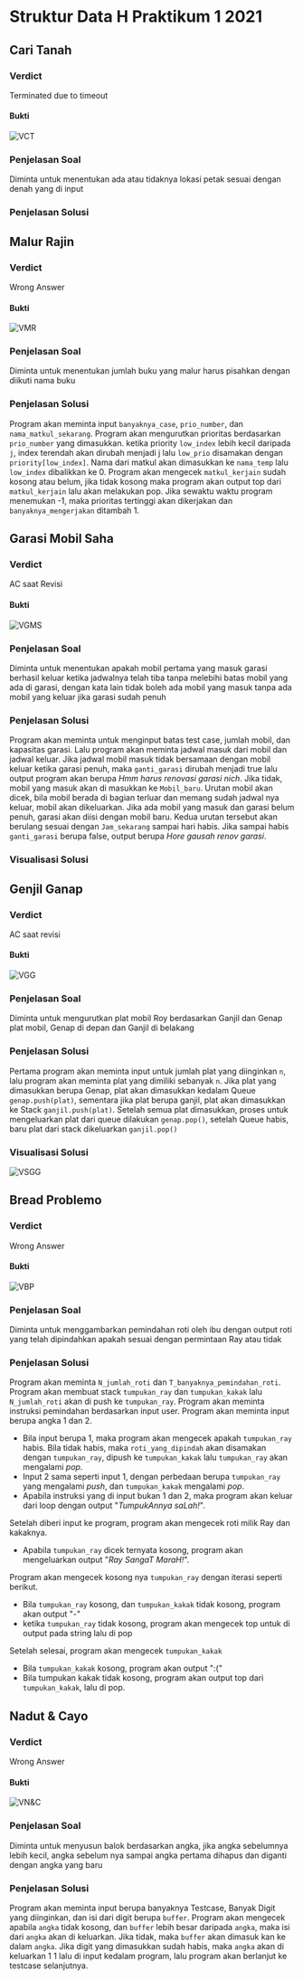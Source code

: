 # Struktur Data H Praktikum 1 2021
## Cari Tanah
### Verdict
Terminated due to timeout
#### Bukti
![VCT](./Verdict/CariTanah.JPG)
### Penjelasan Soal
Diminta untuk menentukan ada atau tidaknya lokasi petak sesuai dengan denah yang di input
### Penjelasan Solusi



## Malur Rajin
### Verdict
Wrong Answer
#### Bukti
![VMR](./Verdict/MalurRajin.jpg)
### Penjelasan Soal
Diminta untuk menentukan jumlah buku yang malur harus pisahkan dengan diikuti nama buku
### Penjelasan Solusi
Program akan meminta input `banyaknya_case`, `prio_number`, dan `nama_matkul_sekarang`. Program akan mengurutkan prioritas berdasarkan  `prio_number` yang dimasukkan.
ketika priority `low_index` lebih kecil daripada `j`, index terendah akan dirubah menjadi j lalu `low_prio` disamakan dengan `priority[low_index]`. Nama dari matkul akan dimasukkan ke `nama_temp` lalu `low_index` dibalikkan ke 0. Program akan mengecek `matkul_kerjain` sudah kosong atau belum, jika tidak kosong maka program akan output top dari `matkul_kerjain` lalu akan melakukan pop. Jika sewaktu waktu program menemukan -1, maka prioritas tertinggi akan dikerjakan dan `banyaknya_mengerjakan` ditambah 1.

## Garasi Mobil Saha
### Verdict
AC saat Revisi
#### Bukti
![VGMS](./Verdict/GarasiMobilSaha.jpg)
### Penjelasan Soal
Diminta untuk menentukan apakah mobil pertama yang masuk garasi berhasil keluar ketika jadwalnya telah tiba tanpa melebihi batas mobil yang ada di garasi, dengan kata lain tidak boleh ada mobil yang masuk tanpa ada mobil yang keluar jika garasi sudah penuh
### Penjelasan Solusi
Program akan meminta untuk menginput batas test case, jumlah mobil, dan kapasitas garasi. Lalu program akan meminta jadwal masuk dari mobil dan jadwal keluar. Jika jadwal mobil masuk tidak bersamaan dengan mobil keluar ketika garasi penuh, maka `ganti_garasi` dirubah menjadi true lalu output program akan berupa *Hmm harus renovasi garasi nich*. Jika tidak, mobil yang masuk akan di masukkan ke `Mobil_baru`. Urutan mobil akan dicek, bila mobil berada di bagian terluar dan memang sudah jadwal nya keluar, mobil akan dikeluarkan. Jika ada mobil yang masuk dan garasi belum penuh, garasi akan diisi dengan mobil baru. Kedua urutan tersebut akan berulang sesuai dengan `Jam_sekarang` sampai hari habis. Jika sampai habis `ganti_garasi` berupa false, output berupa *Hore gausah renov garasi*.
### Visualisasi Solusi


## Genjil Ganap
### Verdict
AC saat revisi
#### Bukti
![VGG](./Verdict/GenjilGanap.JPG)
### Penjelasan Soal
Diminta untuk mengurutkan plat mobil Roy berdasarkan Ganjil dan Genap plat mobil, Genap di depan dan Ganjil di belakang
### Penjelasan Solusi
Pertama program akan meminta input untuk jumlah plat yang diinginkan `n`, lalu program akan meminta plat yang dimiliki sebanyak `n`. Jika plat yang dimasukkan berupa Genap, plat akan dimasukkan kedalam Queue `genap.push(plat)`, sementara jika plat berupa ganjil, plat akan dimasukkan ke Stack `ganjil.push(plat)`. Setelah semua plat dimasukkan, proses untuk mengeluarkan plat dari queue dilakukan `genap.pop()`, setelah Queue habis, baru plat dari stack dikeluarkan `ganjil.pop()`
### Visualisasi Solusi
![VSGG](./Solusi/GenjilGanapSolusi.jpg)

## Bread Problemo
### Verdict
Wrong Answer
#### Bukti
![VBP](./Verdict/BreadProblemo.JPG)
### Penjelasan Soal
Diminta untuk menggambarkan pemindahan roti oleh ibu dengan output roti yang telah dipindahkan apakah sesuai dengan permintaan Ray atau tidak
### Penjelasan Solusi
Program akan meminta `N_jumlah_roti` dan `T_banyaknya_pemindahan_roti`. Program akan membuat stack `tumpukan_ray` dan `tumpukan_kakak` lalu `N_jumlah_roti` akan di push ke `tumpukan_ray`. Program akan meminta instruksi pemindahan berdasarkan input user. Program akan meminta input berupa angka 1 dan 2.

- Bila input berupa 1, maka program akan mengecek apakah `tumpukan_ray` habis. Bila tidak habis, maka `roti_yang_dipindah` akan disamakan dengan `tumpukan_ray`, dipush ke `tumpukan_kakak` lalu `tumpukan_ray` akan mengalami *pop*.
- Input 2 sama seperti input 1, dengan perbedaan berupa `tumpukan_ray` yang mengalami *push*, dan `tumpukan_kakak` mengalami *pop*.
- Apabila instruksi yang di input bukan 1 dan 2, maka program akan keluar dari loop dengan output "*TumpukAnnya saLah!*".

Setelah diberi input ke program, program akan mengecek roti milik Ray dan kakaknya.
- Apabila `tumpukan_ray` dicek ternyata kosong, program akan mengeluarkan output "*Ray SangaT MaraH!*".

Program akan mengecek kosong nya `tumpukan_ray` dengan iterasi seperti berikut.

- Bila `tumpukan_ray` kosong, dan `tumpukan_kakak` tidak kosong, program akan output "-"
- ketika `tumpukan_ray` tidak kosong, program akan mengecek top untuk di output pada string lalu di pop

Setelah selesai, program akan mengecek `tumpukan_kakak`

- Bila `tumpukan_kakak` kosong, program akan output ":("
- Bila tumpukan kakak tidak kosong, program akan output top dari `tumpukan_kakak`, lalu di pop.



## Nadut & Cayo
### Verdict
Wrong Answer
#### Bukti
![VN&C](/Verdict/Nadut&Cayo.JPG)
### Penjelasan Soal
Diminta untuk menyusun balok berdasarkan angka, jika angka sebelumnya lebih kecil, angka sebelum nya sampai angka pertama dihapus dan diganti dengan angka yang baru
### Penjelasan Solusi
Program akan meminta input berupa banyaknya Testcase, Banyak Digit yang diinginkan, dan isi dari digit berupa `buffer`. Program akan mengecek apabila `angka` tidak kosong, dan `buffer` lebih besar daripada `angka`, maka isi dari `angka` akan di keluarkan. Jika tidak, maka `buffer` akan dimasuk kan ke dalam `angka`. Jika digit yang dimasukkan sudah habis, maka `angka` akan di keluarkan 1 1 lalu di input kedalam program, lalu program akan berlanjut ke testcase selanjutnya.
